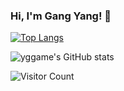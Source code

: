### Hi, I'm Gang Yang! 👋


[![Top Langs](https://github-readme-stats.vercel.app/api/top-langs/?username=yggame)](https://github.com/yggame/github-readme-stats)

![yggame's GitHub stats](https://github-readme-stats.vercel.app/api?username=yggame&show_icons=true&theme=tokyonight)

![Visitor Count](https://profile-counter.glitch.me/yggame/count.svg)

<!--
**yggame/yggame** is a ✨ _special_ ✨ repository because its `README.md` (this file) appears on your GitHub profile.

Here are some ideas to get you started:

- 🔭 I’m currently working on ...
- 🌱 I’m currently learning ...
- 👯 I’m looking to collaborate on ...
- 🤔 I’m looking for help with ...
- 💬 Ask me about ...
- 📫 How to reach me: ...
- 😄 Pronouns: ...
- ⚡ Fun fact: ...
-->
